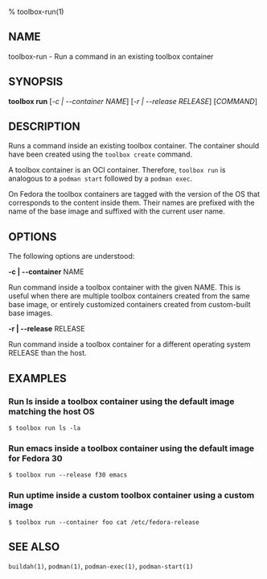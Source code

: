 % toolbox-run(1)

## NAME
toolbox\-run - Run a command in an existing toolbox container

## SYNOPSIS
**toolbox run** [*-c | --container NAME*] [*-r | --release RELEASE*] [*COMMAND*]

## DESCRIPTION

Runs a command inside an existing toolbox container. The container
should have been created using the `toolbox create` command.

A toolbox container is an OCI container. Therefore, `toolbox run` is
analogous to a `podman start` followed by a `podman exec`.

On Fedora the toolbox containers are tagged with the version of the OS that
corresponds to the content inside them. Their names are prefixed with the name
of the base image and suffixed with the current user name.

## OPTIONS ##

The following options are understood:

**-c | --container** NAME

Run command inside a toolbox container with the given NAME. This is
useful when there are multiple toolbox containers created from the
same base image, or entirely customized containers created from
custom-built base images.

**-r | --release** RELEASE

Run command inside a toolbox container for a different operating
system RELEASE than the host.

## EXAMPLES

### Run ls inside a toolbox container using the default image matching the host OS

```
$ toolbox run ls -la
```

### Run emacs inside a toolbox container using the default image for Fedora 30

```
$ toolbox run --release f30 emacs
```

### Run uptime inside a custom toolbox container using a custom image

```
$ toolbox run --container foo cat /etc/fedora-release
```

## SEE ALSO

`buildah(1)`, `podman(1)`, `podman-exec(1)`, `podman-start(1)`
